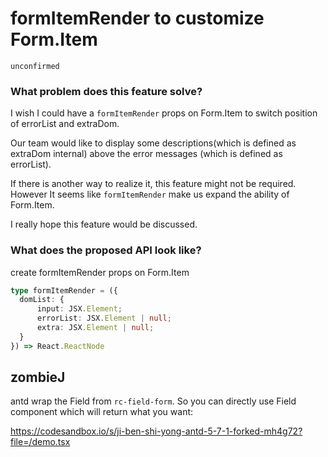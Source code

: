 # formItemRender to customize Form.Item

`unconfirmed`

### What problem does this feature solve?

I wish I could have a `formItemRender` props on Form.Item to switch position of errorList and extraDom.

Our team would like to display some descriptions(which is defined as extraDom internal) above the error messages (which is defined as errorList).

If there is another way to realize it, this feature might not be required.
However It seems like `formItemRender` make us expand the ability of Form.Item.

I really hope this feature would be discussed.

### What does the proposed API look like?

create formItemRender props on Form.Item

```ts
type formItemRender = ({
  domList: {
      input: JSX.Element;
      errorList: JSX.Element | null;
      extra: JSX.Element | null;
  }
}) => React.ReactNode
```

<!-- generated by ant-design-issue-helper. DO NOT REMOVE -->

## zombieJ

antd wrap the Field from `rc-field-form`. So you can directly use Field component which will return what you want:

https://codesandbox.io/s/ji-ben-shi-yong-antd-5-7-1-forked-mh4g72?file=/demo.tsx
